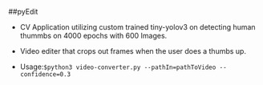 ##pyEdit 

- CV Application utilizing custom trained tiny-yolov3 on detecting human thummbs on 4000 epochs with 600 Images.

- Video editer that crops out frames when the user does a thumbs up.

- Usage:`$python3 video-converter.py --pathIn=pathToVideo --confidence=0.3` 
